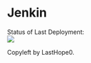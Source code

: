 # Jenkin

Status of Last Deployment:<br>
<img src="https://github.com/LastHope0/Jenkins/workflows/GitAction/badge.svg?branch=master"><br>

Copyleft by LastHope0.
